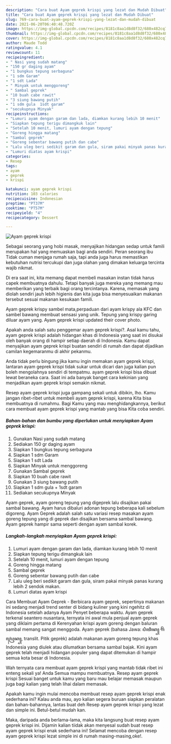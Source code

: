 ```yaml
---
description: "Cara buat Ayam geprek krispi yang lezat dan Mudah Dibuat"
title: "Cara buat Ayam geprek krispi yang lezat dan Mudah Dibuat"
slug: 769-cara-buat-ayam-geprek-krispi-yang-lezat-dan-mudah-dibuat
date: 2021-06-20T06:40:48.720Z
image: https://img-global.cpcdn.com/recipes/8181c8aa1d8d8f32/680x482cq70/ayam-geprek-krispi-foto-resep-utama.jpg
thumbnail: https://img-global.cpcdn.com/recipes/8181c8aa1d8d8f32/680x482cq70/ayam-geprek-krispi-foto-resep-utama.jpg
cover: https://img-global.cpcdn.com/recipes/8181c8aa1d8d8f32/680x482cq70/ayam-geprek-krispi-foto-resep-utama.jpg
author: Maude Todd
ratingvalue: 4.1
reviewcount: 11
recipeingredient:
- " Nasi yang sudah matang"
- "150 gr daging ayam"
- "1 bungkus tepung serbaguna"
- "1 sdm Garam"
- "1 sdt Lada"
- " Minyak untuk menggoreng"
- " Sambal geprek"
- "10 buah cabe rawit"
- "3 siung bawang putih"
- "1 sdm gula  1sdt garam"
- "secukupnya Minyak"
recipeinstructions:
- "Lumuri ayam dengan garam dan lada, diamkan kurang lebih 10 menit"
- "Siapkan tepung terigu dimangkuk lain"
- "Setelah 10 menit, lumuri ayam dengan tepung"
- "Goreng hingga matang"
- "Sambal geprek"
- "Goreng sebentar bawang putih dan cabe"
- "Lalu uleg beri sedikit garam dan gula, siram pakai minyak panas kurang lebih 2 sendok makan."
- "Lumuri diatas ayam krispi"
categories:
- Resep
tags:
- ayam
- geprek
- krispi

katakunci: ayam geprek krispi 
nutrition: 103 calories
recipecuisine: Indonesian
preptime: "PT37M"
cooktime: "PT57M"
recipeyield: "4"
recipecategory: Dessert

---
```



![Ayam geprek krispi](https://img-global.cpcdn.com/recipes/8181c8aa1d8d8f32/680x482cq70/ayam-geprek-krispi-foto-resep-utama.jpg)

Sebagai seorang yang hobi masak, menyajikan hidangan sedap untuk famili merupakan hal yang memuaskan bagi anda sendiri. Peran seorang ibu Tidak cuman menjaga rumah saja, tapi anda juga harus memastikan kebutuhan nutrisi tercukupi dan juga olahan yang dimakan keluarga tercinta wajib nikmat.

Di era  saat ini, kita memang dapat membeli masakan instan tidak harus capek membuatnya dahulu. Tetapi banyak juga mereka yang memang mau memberikan yang terbaik bagi orang tercintanya. Karena, memasak yang diolah sendiri jauh lebih higienis dan kita juga bisa menyesuaikan makanan tersebut sesuai makanan kesukaan famili. 

Ayam geprek krispy sambel mata,perpaduan dari ayam krispy ala KFC dan sambel bawang membuat sensasi yang unik. Tepung yang krispy garing diluar ayam yang. Ayam geprek krispi updated their cover photo.

Apakah anda salah satu penggemar ayam geprek krispi?. Asal kamu tahu, ayam geprek krispi adalah hidangan khas di Indonesia yang saat ini disukai oleh banyak orang di hampir setiap daerah di Indonesia. Kamu dapat menyajikan ayam geprek krispi buatan sendiri di rumah dan dapat dijadikan camilan kegemaranmu di akhir pekanmu.

Anda tidak perlu bingung jika kamu ingin memakan ayam geprek krispi, lantaran ayam geprek krispi tidak sukar untuk dicari dan juga kalian pun boleh mengolahnya sendiri di tempatmu. ayam geprek krispi bisa dibuat lewat beraneka cara. Saat ini ada banyak banget cara kekinian yang menjadikan ayam geprek krispi semakin nikmat.

Resep ayam geprek krispi juga gampang sekali untuk dibikin, lho. Kamu jangan ribet-ribet untuk membeli ayam geprek krispi, karena Kita bisa membuatnya di rumahmu. Bagi Kamu yang mau menghidangkannya, berikut cara membuat ayam geprek krispi yang mantab yang bisa Kita coba sendiri.

<!--inarticleads1-->

##### Bahan-bahan dan bumbu yang diperlukan untuk menyiapkan Ayam geprek krispi:

1. Gunakan  Nasi yang sudah matang
1. Sediakan 150 gr daging ayam
1. Siapkan 1 bungkus tepung serbaguna
1. Siapkan 1 sdm Garam
1. Siapkan 1 sdt Lada
1. Siapkan  Minyak untuk menggoreng
1. Gunakan  Sambal geprek
1. Siapkan 10 buah cabe rawit
1. Gunakan 3 siung bawang putih
1. Siapkan 1 sdm gula + 1sdt garam
1. Sediakan secukupnya Minyak


Ayam geprek, ayam goreng tepung yang digeprek lalu disajikan pakai sambal bawang. Ayam harus dibaluri adonan tepung beberapa kali sebelum digoreng. Ayam Geprek adalah salah satu variasi resep masakan ayam goreng tepung yang di geprek dan disajikan bersama sambal bawang. Ayam geprek hampir sama seperti dengan ayam sambal korek. 

<!--inarticleads2-->

##### Langkah-langkah menyiapkan Ayam geprek krispi:

1. Lumuri ayam dengan garam dan lada, diamkan kurang lebih 10 menit
1. Siapkan tepung terigu dimangkuk lain
1. Setelah 10 menit, lumuri ayam dengan tepung
1. Goreng hingga matang
1. Sambal geprek
1. Goreng sebentar bawang putih dan cabe
1. Lalu uleg beri sedikit garam dan gula, siram pakai minyak panas kurang lebih 2 sendok makan.
1. Lumuri diatas ayam krispi


Cara Membuat Ayam Geprek - Berbicara ayam geprek, sepertinya makanan ini sedang menjadi trend senter di bidang kuliner yang kini ngehitz di Indonesia setelah adanya Ayam Penyet beberapa waktu. Ayam geprek terkenal seantero nusantara, ternyata ini awal mula penjual ayam geprek yang diklaim pertama di Kerenyahan krispi ayam goreng dengan baluran sambal memang sangat menggoda. Ayam geprek (bahasa Jawa: ꦥꦶꦠꦶꦏ꧀ ꦒꦼꦥꦿꦺꦏ꧀, translit. Pitik geprèk) adalah makanan ayam goreng tepung khas Indonesia yang diulek atau dilumatkan bersama sambal bajak. Kini ayam geprek telah menjadi hidangan populer yang dapat ditemukan di hampir semua kota besar di Indonesia. 

Wah ternyata cara membuat ayam geprek krispi yang mantab tidak ribet ini enteng sekali ya! Anda Semua mampu membuatnya. Resep ayam geprek krispi Sesuai banget untuk kamu yang baru mau belajar memasak maupun juga bagi kalian yang telah lihai dalam memasak.

Apakah kamu ingin mulai mencoba membuat resep ayam geprek krispi enak sederhana ini? Kalau anda mau, ayo kalian segera buruan siapkan peralatan dan bahan-bahannya, lantas buat deh Resep ayam geprek krispi yang lezat dan simple ini. Betul-betul mudah kan. 

Maka, daripada anda berlama-lama, maka kita langsung buat resep ayam geprek krispi ini. Dijamin kalian tiidak akan menyesal sudah buat resep ayam geprek krispi enak sederhana ini! Selamat mencoba dengan resep ayam geprek krispi lezat simple ini di rumah masing-masing,oke!.


